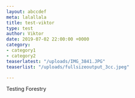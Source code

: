 ```yaml
---
layout: abccdef
meta: lalallala
title: test-viktor
type: test
author: Viktor
date: 2019-07-02 22:00:00 +0000
category:
- category1
- category2
teaserlatest: "/uploads/IMG_3841.JPG"
teaserlist: "/uploads/fullsizeoutput_3cc.jpeg"

---
```

Testing Forestry